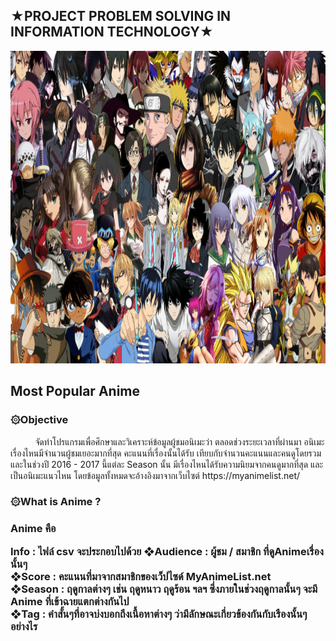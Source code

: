 <h2>★PROJECT PROBLEM SOLVING IN INFORMATION TECHNOLOGY★</h2>
<a href=""><img src="image/anime.jpg" width="1000px"  height="500"></a><br>
<h2>Most Popular Anime</h2>
<h3>۞Objective</h3>
&nbsp;&nbsp;&nbsp;&nbsp;&nbsp;&nbsp;&nbsp;&nbsp;&nbsp;&nbsp;จัดทำโปรแกรมเพื่อศึกษาและวิเคราะห์ข้อมูลผู้ชมอนิเมะว่า ตลอดช่วงระยะเวลาที่ผ่านมา อนิเมะเรื่องไหนมีจำนวนผู้ชมเยอะมากที่สุด คะแนนที่เรื่องนั้นได้รับ เทียบกับจำนวนคะแนนและคนดูโดยรวม และในช่วงปี 2016 - 2017 นี้แต่ละ Season นั้น มีเรื่องไหนได้รับความนิยมจากคนดูมากที่สุด และเป็นอนิเมะแนวไหน โดยข้อมูลทั้งหมดจะอ้างอิงมาจากเว็บไซต์ https://myanimelist.net/ 

<h3>۞What is Anime ?<h3>
    Anime คือ 

Info : ไฟล์ csv จะประกอบไปด้วย
 ❖Audience : ผู้ชม / สมาชิก ที่ดูAnimeเรื่องนั้นๆ<br>
 ❖Score    : คะแนนที่มาจากสมาชิกของเว็ปไซด์ MyAnimeList.net<br>
 ❖Season   : ฤดูกาลต่างๆ เช่น ฤดูหนาว ฤดูร้อน ฯลฯ ซึ่งภายในช่วงฤดูกาลนั้นๆ จะมี Anime ที่เข้าฉายแตกต่างกันไป<br>
 ❖Tag      : คำสั้นๆที่อาจบ่งบอกถึงเนื้อหาต่างๆ ว่ามีลักษณะเกี่ยวข้องกันกับเรืองนั้นๆอย่างไร
